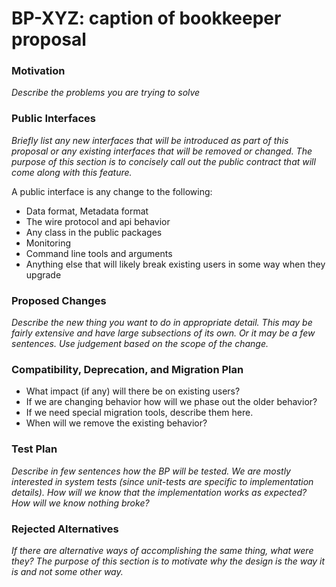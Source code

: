 # BP-XYZ: caption of bookkeeper proposal

### Motivation

_Describe the problems you are trying to solve_

### Public Interfaces

_Briefly list any new interfaces that will be introduced as part of this proposal or any existing interfaces that will be removed or changed. The purpose of this section is to concisely call out the public contract that will come along with this feature._

A public interface is any change to the following:

- Data format, Metadata format
- The wire protocol and api behavior
- Any class in the public packages
- Monitoring
- Command line tools and arguments
- Anything else that will likely break existing users in some way when they upgrade

### Proposed Changes

_Describe the new thing you want to do in appropriate detail. This may be fairly extensive and have large subsections of its own. Or it may be a few sentences. Use judgement based on the scope of the change._

### Compatibility, Deprecation, and Migration Plan

- What impact (if any) will there be on existing users? 
- If we are changing behavior how will we phase out the older behavior? 
- If we need special migration tools, describe them here.
- When will we remove the existing behavior?

### Test Plan

_Describe in few sentences how the BP will be tested. We are mostly interested in system tests (since unit-tests are specific to implementation details). How will we know that the implementation works as expected? How will we know nothing broke?_

### Rejected Alternatives

_If there are alternative ways of accomplishing the same thing, what were they? The purpose of this section is to motivate why the design is the way it is and not some other way._
